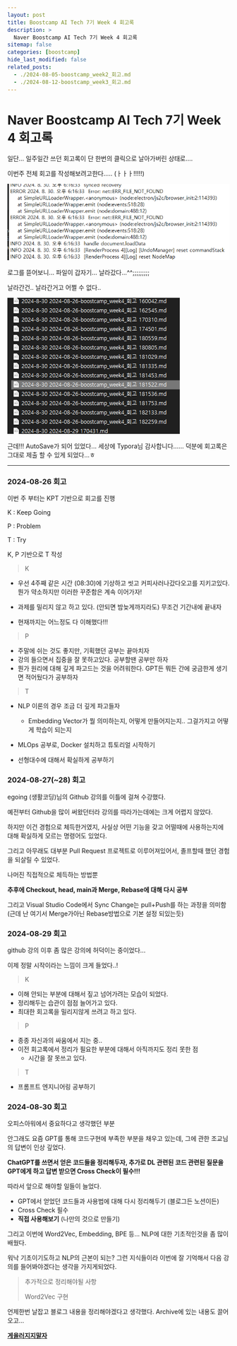 ```yaml
---
layout: post
title: Boostcamp AI Tech 7기 Week 4 회고록
description: >
  Naver Boostcamp AI Tech 7기 Week 4 회고록
sitemap: false
categories: [boostcamp]
hide_last_modified: false
related_posts:
  - ./2024-08-05-boostcamp_week2_회고.md
  - ./2024-08-12-boostcamp_week3_회고.md
---
```


# Naver Boostcamp AI Tech 7기 Week 4 회고록

일단... 일주일간 쓰던 회고록이 단 한번의 클릭으로 날아가버린 상태로....

이번주 전체 회고를 작성해보려고한다..... (ㅏㅏㅏ!!!!!)

![image-20240830182117488](../../images/2024-08-26-boostcamp_week4_회고/image-20240830182117488.png)

로그를 뜯어보니... 파일이 갑자기... 날라갔다...^^;;;;;;;;;

날라간건.. 날라간거고 어쩔 수 없다..

![image-20240830182305544](../../images/2024-08-26-boostcamp_week4_회고/image-20240830182305544.png)

근데!!! AutoSave가 되어 있었다... 세상에 Typora님 감사합니다...... 덕분에 회고록은 그대로 제출 할 수 있게 되었다...ㅎ

---

### 2024-08-26 회고

이번 주 부터는 KPT 기반으로 회고를 진행

K : Keep Going

P : Problem

T : Try

K, P 기반으로 T 작성

> K

* 우선 4주째 같은 시간 (08:30)에 기상하고 씻고 커피사러나갔다오고를 지키고있다. 뭔가 약소하지만 이러한 꾸준함은 계속 이어가자!

* 과제를 밀리지 않고 하고 있다. (안되면 밤늦게까지라도) 무조건 기간내에 끝내자
* 현재까지는 어느정도 다 이해했다!!!

> P

* 주말에 쉬는 것도 좋지만, 기획했던 공부는 끝마치자
* 강의 들으면서 집중을 잘 못하고있다. 공부할땐 공부만 하자
* 뭔가 원리에 대해 깊게 파고드는 것을 어려워한다. GPT든 뭐든 간에 궁금한게 생기면 적어뒀다가 공부하자

> T

* NLP 이론의 경우 조금 더 깊게 파고들자
  * Embedding Vector가 뭘 의미하는지, 어떻게 만들어지는지.. 그걸가지고 어떻게 학습이 되는지

* MLOps 공부로, Docker 설치하고 튜토리얼 시작하기
* 선형대수에 대해서 확실하게 공부하기



### 2024-08-27(~28) 회고

egoing (생활코딩)님의 Github 강의를 이틀에 걸쳐 수강했다.

예전부터 Github을 많이 써왔던터라 강의를 따라가는데에는 크게 어렵지 않았다.

하지만 이건 경험으로 체득한거였지, 사실상 어떤 기능을 갖고 어떨때에 사용하는지에 대해 확실하게 모르는 명령어도 있었다.

그리고 아무래도 대부분 Pull Request 프로젝트로 이루어져있어서, 졸프할때 했던 경험을 되살릴 수 있었다.

나머진 직접적으로 체득하는 방법뿐

**추후에 Checkout, head, main과 Merge, Rebase에 대해 다시 공부**

그리고 Visual Studio Code에서 Sync Change는  pull+Push를 하는 과정을 의미함 (근데 난 여기서 Merge가아닌 Rebase방법으로 기본 설정 되있는듯)



### 2024-08-29 회고

github 강의 이후 좀 많은 강의에 허덕이는 중이었다...

이제 정말 시작이라는 느낌이 크게 들었다..!



> K

* 이해 안되는 부분에 대해서 짚고 넘어가려는 모습이 되었다.
* 정리해두는 습관이 점점 늘어가고 있다.
* 최대한 회고록을 밀리지않게 쓰려고 하고 있다.

> P

* 종종 자신과의 싸움에서 지는 중..
* 이전 회고록에서 정리가 필요한 부분에 대해서 아직까지도 정리 못한 점
  * 시간을 잘 못쓰고 있다.

> T

* 프롬프트 엔지니어링 공부하기



### 2024-08-30 회고

오피스아워에서 중요하다고 생각했던 부분

안그래도 요즘 GPT를 통해 코드구현에 부족한 부분을 채우고 있는데, 그에 관한 조교님의 답변이 인상 깊었다.

**ChatGPT를 쓰면서 얻은 코드들을 정리해두자, 추가로 DL 관련된 코드 관련된 질문을 GPT에게 하고 답변 받으면 Cross Check이 필수!!!**

따라서 앞으로 해야할 일들이 늘었다.

* GPT에서 얻었던 코드들과 사용법에 대해 다시 정리해두기 (블로그든 노션이든)
* Cross Check 필수
* **직접 사용해보기** (나만의 것으로 만들기)

그리고 이번에 Word2Vec, Embedding, BPE 등... NLP에 대한 기초적인것을 좀 많이 배웠다.

워낙 기초이기도하고 NLP의 근본이 되는? 그런 지식들이라 이번에 잘 기억해서 다음 강의를 들어봐야겠다는 생각을 가지게되었다.



> 추가적으로 정리해야될 사항
>
> Word2Vec 구현

언제한번 날잡고 블로그 내용을 정리해야겠다고 생각했다. Archive에 있는 내용도 끌어오고...

**<u>게을러지지말자</u>**





